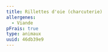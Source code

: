 ```yaml
---
title: Rillettes d'oie (charcuterie)
allergenes:
  - Viande
pFrais: true
type: animaux
uuid: 46db39e9
---
```


